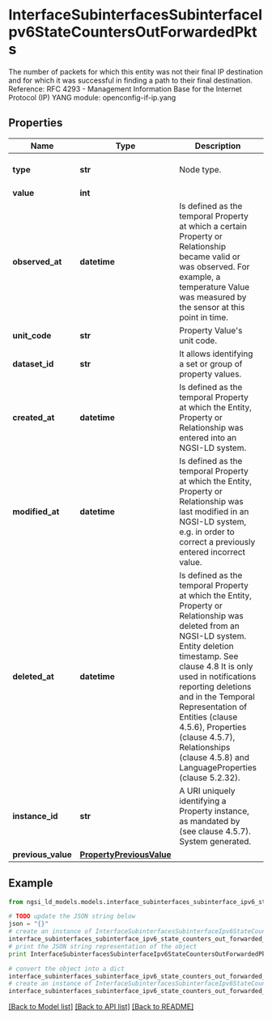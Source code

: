 # InterfaceSubinterfacesSubinterfaceIpv6StateCountersOutForwardedPkts

The number of packets for which this entity was not their final IP destination and for which it was successful in finding a path to their final destination.  Reference: RFC 4293 - Management Information Base for the Internet Protocol (IP)  YANG module: openconfig-if-ip.yang 

## Properties

Name | Type | Description | Notes
------------ | ------------- | ------------- | -------------
**type** | **str** | Node type.  | [optional] [default to 'Property']
**value** | **int** |  | 
**observed_at** | **datetime** | Is defined as the temporal Property at which a certain Property or Relationship became valid or was observed. For example, a temperature Value was measured by the sensor at this point in time.  | [optional] 
**unit_code** | **str** | Property Value&#39;s unit code.  | [optional] 
**dataset_id** | **str** | It allows identifying a set or group of property values.  | [optional] 
**created_at** | **datetime** | Is defined as the temporal Property at which the Entity, Property or Relationship was entered into an NGSI-LD system.  | [optional] [readonly] 
**modified_at** | **datetime** | Is defined as the temporal Property at which the Entity, Property or Relationship was last modified in an NGSI-LD system, e.g. in order to correct a previously entered incorrect value.  | [optional] [readonly] 
**deleted_at** | **datetime** | Is defined as the temporal Property at which the Entity, Property or Relationship was deleted from an NGSI-LD system.  Entity deletion timestamp. See clause 4.8 It is only used in notifications reporting deletions and in the Temporal Representation of Entities (clause 4.5.6), Properties (clause 4.5.7), Relationships (clause 4.5.8) and LanguageProperties (clause 5.2.32).  | [optional] [readonly] 
**instance_id** | **str** | A URI uniquely identifying a Property instance, as mandated by (see clause 4.5.7). System generated.  | [optional] [readonly] 
**previous_value** | [**PropertyPreviousValue**](PropertyPreviousValue.md) |  | [optional] 

## Example

```python
from ngsi_ld_models.models.interface_subinterfaces_subinterface_ipv6_state_counters_out_forwarded_pkts import InterfaceSubinterfacesSubinterfaceIpv6StateCountersOutForwardedPkts

# TODO update the JSON string below
json = "{}"
# create an instance of InterfaceSubinterfacesSubinterfaceIpv6StateCountersOutForwardedPkts from a JSON string
interface_subinterfaces_subinterface_ipv6_state_counters_out_forwarded_pkts_instance = InterfaceSubinterfacesSubinterfaceIpv6StateCountersOutForwardedPkts.from_json(json)
# print the JSON string representation of the object
print InterfaceSubinterfacesSubinterfaceIpv6StateCountersOutForwardedPkts.to_json()

# convert the object into a dict
interface_subinterfaces_subinterface_ipv6_state_counters_out_forwarded_pkts_dict = interface_subinterfaces_subinterface_ipv6_state_counters_out_forwarded_pkts_instance.to_dict()
# create an instance of InterfaceSubinterfacesSubinterfaceIpv6StateCountersOutForwardedPkts from a dict
interface_subinterfaces_subinterface_ipv6_state_counters_out_forwarded_pkts_form_dict = interface_subinterfaces_subinterface_ipv6_state_counters_out_forwarded_pkts.from_dict(interface_subinterfaces_subinterface_ipv6_state_counters_out_forwarded_pkts_dict)
```
[[Back to Model list]](../README.md#documentation-for-models) [[Back to API list]](../README.md#documentation-for-api-endpoints) [[Back to README]](../README.md)


